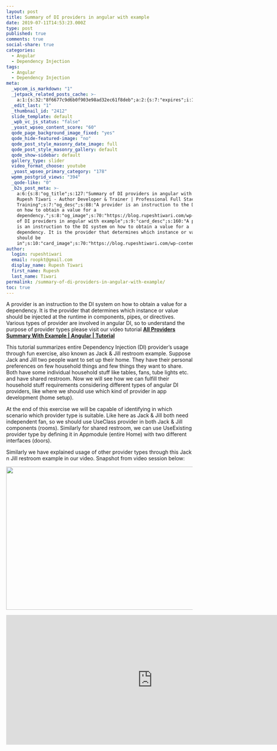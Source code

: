 ```yaml
---
layout: post
title: Summary of DI providers in angular with example
date: 2019-07-11T14:53:23.000Z
type: post
published: true
comments: true
social-share: true
categories:
  - Angular
  - Dependency Injection
tags:
  - Angular
  - Dependency Injection
meta:
  _wpcom_is_markdown: "1"
  _jetpack_related_posts_cache: >-
    a:1:{s:32:"8f6677c9d6b0f903e98ad32ec61f8deb";a:2:{s:7:"expires";i:1610006711;s:7:"payload";a:3:{i:0;a:1:{s:2:"id";i:2394;}i:1;a:1:{s:2:"id";i:2353;}i:2;a:1:{s:2:"id";i:2405;}}}}
  _edit_last: "1"
  _thumbnail_id: "2412"
  slide_template: default
  _wpb_vc_js_status: "false"
  _yoast_wpseo_content_score: "60"
  qode_page_background_image_fixed: "yes"
  qode_hide-featured-image: "no"
  qode_post_style_masonry_date_image: full
  qode_post_style_masonry_gallery: default
  qode_show-sidebar: default
  gallery_type: slider
  video_format_choose: youtube
  _yoast_wpseo_primary_category: "178"
  wpmm_postgrid_views: "394"
  _qode-like: "0"
  _b2s_post_meta: >-
    a:6:{s:8:"og_title";s:127:"Summary of DI providers in angular with example -
    Rupesh Tiwari - Author Developer & Trainer | Professional Full Stack
    Training";s:7:"og_desc";s:88:"A provider is an instruction to the DI system
    on how to obtain a value for a
    dependency.";s:8:"og_image";s:70:"https://blog.rupeshtiwari.com/wp-content/uploads/2019/07/RUPESH-86.png";s:10:"card_title";s:47:"Summary
    of DI providers in angular with example";s:9:"card_desc";s:160:"A provider
    is an instruction to the DI system on how to obtain a value for a
    dependency. It is the provider that determines which instance or value
    should be
    in";s:10:"card_image";s:70:"https://blog.rupeshtiwari.com/wp-content/uploads/2019/07/RUPESH-86.png";}
author:
  login: rupeshtiwari
  email: roopkt@gmail.com
  display_name: Rupesh Tiwari
  first_name: Rupesh
  last_name: Tiwari
permalink: /summary-of-di-providers-in-angular-with-example/
toc: true
---
```


<p>A provider is an instruction to the DI system on how to obtain a value for a dependency. It is the provider that determines which instance or value should be injected at the runtime in components, pipes, or directives. Various types of provider are involved in angular DI, so to understand the purpose of provider types please visit our video tutorial <a href="https://www.youtube.com/watch?v=J1PrGf1ADrE" target="_blank" rel="noopener noreferrer"><strong>All Providers Summary With Example | Angular | Tutorial</strong></a></p>
<p>This tutorial summarizes entire Dependency Injection (DI) provider’s usage through fun exercise, also known as Jack &amp; Jill restroom example. Suppose Jack and Jill two people want to set up their home. They have their personal preferences on few household things and few things they want to share. Both have some individual household stuff like tables, fans, tube lights etc. and have shared restroom. Now we will see how we can fulfill their household stuff requirements considering different types of angular DI providers, like where we should use which kind of provider in app development (home setup).</p>
<p>At the end of this exercise we will be capable of identifying in which scenario which provider type is suitable. Like here as Jack &amp; Jill both need independent fan, so we should use UseClass provider in both Jack &amp; Jill components (rooms). Similarly for shared restroom, we can use UseExisting provider type by defining it in Appmodule (entire Home) with two different interfaces (doors).</p>
<p>Similarly we have explained usage of other provider types through this Jack n Jill restroom example in our video. Snapshot from video session below:</p>
<p><img class="alignnone size-full wp-image-2411" src="{{ site.baseurl }}/assets/2019/07/86.png" alt="" width="790" height="386" /></p>
<p><iframe src="https://www.youtube.com/embed/J1PrGf1ADrE" width="790" height="350" frameborder="0" allowfullscreen="allowfullscreen"><span data-mce-type="bookmark" style="display: inline-block; width: 0px; overflow: hidden; line-height: 0;" class="mce_SELRES_start">﻿</span></iframe></p>
